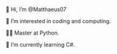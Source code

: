 👋 Hi, I’m @Matthaeus07

👀 I’m interested in coding and computing.

👨‍💻 Master at Python.

🌱 I’m currently learning C#.

<!---
Matthaeus07/Matthaeus07 is a ✨ special ✨ repository because its `README.md` (this file) appears on your GitHub profile.
You can click the Preview link to take a look at your changes.
--->

